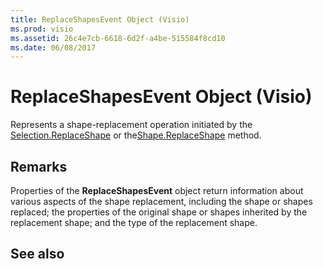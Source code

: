 ```yaml
---
title: ReplaceShapesEvent Object (Visio)
ms.prod: visio
ms.assetid: 26c4e7cb-6618-6d2f-a4be-515584f8cd10
ms.date: 06/08/2017
---
```



# ReplaceShapesEvent Object (Visio)

Represents a shape-replacement operation initiated by the [Selection.ReplaceShape](selection-replaceshape-method-visio.md) or the[Shape.ReplaceShape](shape-replaceshape-method-visio.md) method.


## Remarks

Properties of the **ReplaceShapesEvent** object return information about various aspects of the shape replacement, including the shape or shapes replaced; the properties of the original shape or shapes inherited by the replacement shape; and the type of the replacement shape.


## See also



